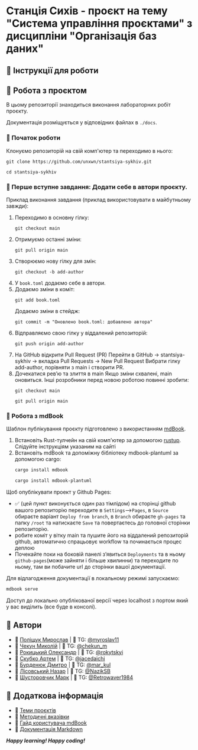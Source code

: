 
# Станція Сихів - проєкт на тему "Система управління проєктами" з дисципліни "Організація баз даних"  

## 📌 Інструкції для роботи

## 📂 Робота з проєктом

В цьому репозиторії знаходиться виконання лабораторних робіт проєкту. 

Документація розміщується у відповідних файлах в ```./docs```.

### 🚀 Початок роботи
Клонуємо репозиторій на свій комп'ютер та переходимо в нього:
   ```git
   git clone https://github.com/unxwn/stantsiya-sykhiv.git
   ```
   ```git
   cd stantsiya-sykhiv
   ```

### 📝 Перше вступне завдання: Додати себе в автори проєкту.
Приклад виконання завдання (приклад використовувати в майбутньому завжди): 
1. Переходимо в основну гілку:
    ```git 
    git checkout main
    ``` 
2.  Отримуємо останні зміни:
    ```git
    git pull origin main
    ``` 
3.  Створюємо нову гілку для змін:
    ```git 
    git checkout -b add-author
    ```
4. У `book.toml` додаємо себе в автори.
5.  Додаємо зміни в коміт:
    ```git
    git add book.toml
    ```
    Додаємо зміни в стейдж:
    ```git
    git commit -m "Оновлено book.toml: добавлено автора"
    ``` 
6.  Відправляємо свою гілку у віддалений репозиторій:
    ```git 
    git push origin add-author
    ``` 
7. На GitHub відкрити Pull Request (PR)
Перейти в GitHub → stantsiya-sykhiv → вкладка Pull Requests → New Pull Request
Вибрати гілку add-author, порівняти з main і створити PR.
8. Дочекатися рев’ю та злиття в main
   Якщо зміни схвалені, main оновиться.
   Інші розробники перед новою роботою повинні зробити:
   ```git
   git checkout main
   ```
   ```git
   git pull origin main
   ```

### 📔 Робота з mdBook

Шаблон публікування проєкту підготовлено з використанням [mdBook](https://github.com/rust-lang/mdBook).

1. Встановіть Rust-тулчейн на свій комп'ютер за допомогою [rustup](https://rustup.rs). Слідуйте інструкціям указаним на сайті
2. Встановіть mdBook та допоміжну бібліотеку mdbook-plantuml за допомогою cargo:
    ```sh
   cargo install mdbook
   ```
   ```sh
   cargo install mdbook-plantuml
   ```

Щоб опублікувати проект у Github Pages:
  - ✅ (цей пункт виконується один раз тімлідом) на сторінці github вашого репозиторію переходите в ```Settings```-->```Pages```, в ```Source``` обираєте варіант ```Deploy from branch```, в ```Branch``` обираєте ```gh-pages``` та папку ```/root``` та натискаєте ```Save``` та повертаєтесь до головної сторінки репозиторію.
  - робите коміт у вітку main та пушите його на віддалений репозиторій github, автоматично спрацьовує  workflow та починається процес деплою
  - Почекайте поки на боковій панелі зʼявиться ```Deployments``` та в ньому ```github-pages```(може зайняти і більше хвилинни) та переходите по ньому, там ви побачите url до сторінки вашої документації.

Для відлагодження документації в локальному режимі запускаємо:
   ```sh
   mdbook serve
   ```

Доступ до локально опублікованої версії через localhost з портом який у вас виділить (все буде в консолі).

## 👥 Автори
- 🌸 [Поліщук Мирослав](https://github.com/unxwn) | 📩 TG: [@myroslav11](https://t.me/myroslav11)  
- 💠 [Чекун Миколій](https://github.com/chekunm) | 📩 TG: [@chekun_m](https://t.me/chekun_m)  
- 💠 [Рокицький Олександр](https://github.com/rokytskyii) | 📩 TG: [@rokytskyi](https://t.me/@rokytskyi)  
- 💠 [Скубко Артем](https://github.com/jacedaichi) | 📩 TG: [@jacedaichi](https://t.me/@jacedaichi)  
- 💠 [Бурденюк Дмитро](https://github.com/BuDi4ka) | 📩 TG: [@mar_kul](https://t.me/@mar_kul)  
- 💠 [Лісовський Назар](https://github.com/Lisovskiy14) | 📩 TG: [@NazikSB](https://t.me/@NazikSB)  
- 💠 [Шусторовчик Марк](https://github.com/hhyy28) | 📩 TG: [@Retrowaver1984](https://t.me/@Retrowaver1984)  

## 📌 Додаткова інформація

- 📜 [Теми проєктів](./guidelines/themes.md)
- 📖 [Методичні вказівки](./guidelines/guidelines.md)
- 📔 [Гайд користувача mdBook](https://rust-lang.github.io/mdBook/)
- 📄 [Документація Markdown](https://theme-hope.vuejs.press/cookbook/markdown/)

***Happy learning! Happy coding!*** 
